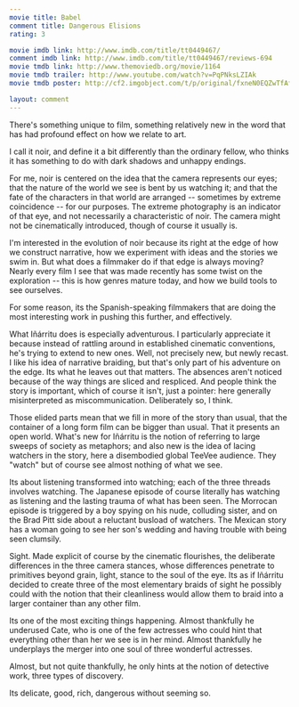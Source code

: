 ```yaml
---
movie title: Babel
comment title: Dangerous Elisions
rating: 3

movie imdb link: http://www.imdb.com/title/tt0449467/
comment imdb link: http://www.imdb.com/title/tt0449467/reviews-694
movie tmdb link: http://www.themoviedb.org/movie/1164
movie tmdb trailer: http://www.youtube.com/watch?v=PqPNksLZIAk
movie tmdb poster: http://cf2.imgobject.com/t/p/original/fxneN0EQZwTfAfhTGUvUuIn6PLi.jpg

layout: comment
---
```


There's something unique to film, something relatively new in the word that has had profound effect on how we relate to art.

I call it noir, and define it a bit differently than the ordinary fellow, who thinks it has something to do with dark shadows and unhappy endings.

For me, noir is centered on the idea that the camera represents our eyes; that the nature of the world we see is bent by us watching it; and that the fate of the characters in that world are arranged -- sometimes by extreme coincidence -- for our purposes. The extreme photography is an indicator of that eye, and not necessarily a characteristic of noir. The camera might not be cinematically introduced, though of course it usually is.

I'm interested in the evolution of noir because its right at the edge of how we construct narrative, how we experiment with ideas and the stories we swim in. But what does a filmmaker do if that edge is always moving? Nearly every film I see that was made recently has some twist on the exploration -- this is how genres mature today, and how we build tools to see ourselves.

For some reason, its the Spanish-speaking filmmakers that are doing the most interesting work in pushing this further, and effectively. 

What Iñárritu does is especially adventurous. I particularly appreciate it because instead of rattling around in established cinematic conventions, he's trying to extend to new ones. Well, not precisely new, but newly recast. I like his idea of narrative braiding, but that's only part of his adventure on the edge. Its what he leaves out that matters. The absences aren't noticed because of the way things are sliced and respliced. And people think the story is important, which of course it isn't, just a pointer: here generally misinterpreted as miscommunication. Deliberately so, I think.

Those elided parts mean that we fill in more of the story than usual, that the container of a long form film can be bigger than usual. That it presents an open world. What's new for Iñárritu is the notion of referring to large sweeps of society as metaphors; and also new is the idea of lacing watchers in the story, here a disembodied global TeeVee audience. They "watch" but of course see almost nothing of what we see. 

Its about listening transformed into watching; each of the three threads involves watching. The Japanese episode of course literally has watching as listening and the lasting trauma of what has been seen. The Morrocan episode is triggered by a boy spying on his nude, colluding sister, and on the Brad Pitt side about a reluctant busload of watchers. The Mexican story has a woman going to see her son's wedding and having trouble with being seen clumsily.

Sight. Made explicit of course by the cinematic flourishes, the deliberate differences in the three camera stances, whose differences penetrate to primitives beyond grain, light, stance to the soul of the eye. Its as if Iñárritu decided to create three of the most elementary braids of sight he possibly could with the notion that their cleanliness would allow them to braid into a larger container than any other film.

Its one of the most exciting things happening. Almost thankfully he underused Cate, who is one of the few actresses who could hint that everything other than her we see is in her mind. Almost thankfully he underplays the merger into one soul of three wonderful actresses. 

Almost, but not quite thankfully, he only hints at the notion of detective work, three types of discovery.

Its delicate, good, rich, dangerous without seeming so.